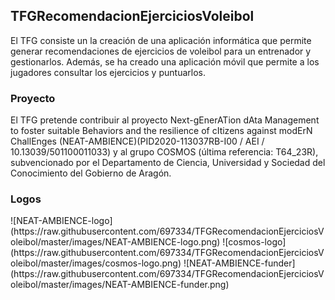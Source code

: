 <h2> TFGRecomendacionEjerciciosVoleibol </h2>
El TFG consiste un la creación de una aplicación informática que permite generar recomendaciones de ejercicios de voleibol para un entrenador y gestionarlos. Además, se ha creado una aplicación móvil que permite a los jugadores consultar los ejercicios y puntuarlos. 
<h3> Proyecto </h3>
El TFG pretende contribuir al proyecto Next-gEnerATion dAta Management to foster suitable Behaviors and the resilience of cItizens against modErN ChallEnges (NEAT-AMBIENCE)(PID2020-113037RB-I00 / AEI / 10.13039/501100011033) y al grupo COSMOS (última referencia: T64_23R), subvencionado por el Departamento de Ciencia, Universidad y Sociedad del Conocimiento del Gobierno de Aragón.
<h3> Logos </h3>
![NEAT-AMBIENCE-logo](https://raw.githubusercontent.com/697334/TFGRecomendacionEjerciciosVoleibol/master/images/NEAT-AMBIENCE-logo.png)
![cosmos-logo](https://raw.githubusercontent.com/697334/TFGRecomendacionEjerciciosVoleibol/master/images/cosmos-logo.png)
![NEAT-AMBIENCE-funder](https://raw.githubusercontent.com/697334/TFGRecomendacionEjerciciosVoleibol/master/images/NEAT-AMBIENCE-funder.png)
